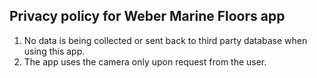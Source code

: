 ## Privacy policy for Weber Marine Floors app

1. No data is being collected or sent back to third party database when using this app. 
2. The app uses the camera only upon request from the user.

